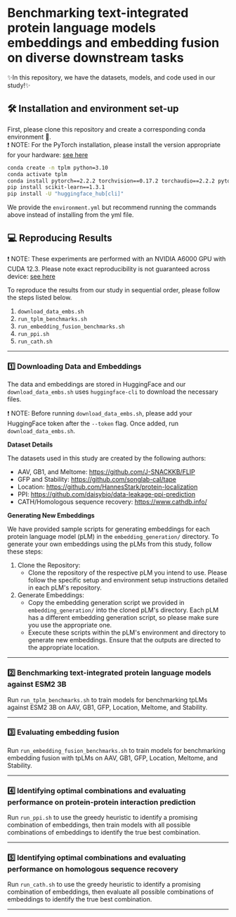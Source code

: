 # Benchmarking text-integrated protein language models embeddings and embedding fusion on diverse downstream tasks

:sparkles:In this repository, we have the datasets, models, and code used in our study!:sparkles:
## :hammer_and_wrench: Installation and environment set-up
First, please clone this repository and create a corresponding conda environment :snake:.\
:exclamation: NOTE: For the PyTorch installation, please install the version appropriate for your hardware: [see here](https://pytorch.org/get-started/previous-versions/)
```bash
conda create -n tplm python=3.10
conda activate tplm
conda install pytorch==2.2.2 torchvision==0.17.2 torchaudio==2.2.2 pytorch-cuda=12.1 -c pytorch -c nvidia
pip install scikit-learn==1.3.1
pip install -U "huggingface_hub[cli]"
```
We provide the `environment.yml` but recommend running the commands above instead of installing from the yml file.

## :computer: Reproducing Results 
:exclamation: NOTE: These experiments are performed with an NVIDIA A6000 GPU with CUDA 12.3. Please note exact reproducibility is not guaranteed across device: [see here](https://pytorch.org/docs/stable/notes/randomness.html)

To reproduce the results from our study in sequential order, please follow the steps listed below.
1. `download_data_embs.sh`
2. `run_tplm_benchmarks.sh`
3. `run_embedding_fusion_benchmarks.sh`
4. `run_ppi.sh`
5. `run_cath.sh`
---
### :one: Downloading Data and Embeddings
The data and embeddings are stored in HuggingFace and our `download_data_embs.sh` uses `huggingface-cli` to download the necessary files. 

:exclamation: NOTE: Before running `download_data_embs.sh`, please add your HuggingFace token after the `--token` flag. Once added, run `download_data_embs.sh`.

**Dataset Details**

The datasets used in this study are created by the following authors:
  - AAV, GB1, and Meltome: https://github.com/J-SNACKKB/FLIP
  - GFP and Stability:  https://github.com/songlab-cal/tape
  - Location: https://github.com/HannesStark/protein-localization
  - PPI: https://github.com/daisybio/data-leakage-ppi-prediction
  - CATH/Homologous sequence recovery: https://www.cathdb.info/

**Generating New Embeddings**

We have provided sample scripts for generating embeddings for each protein language model (pLM) in the `embedding_generation/` directory. To generate your own embeddings using the pLMs from this study, follow these steps:
1. Clone the Repository:
   - Clone the repository of the respective pLM you intend to use. Please follow the specific setup and environment setup instructions detailed in each pLM's repository.
2. Generate Embeddings:
   - Copy the embedding generation script we provided in `embedding_generation/` into the cloned pLM's directory. Each pLM has a different embedding generation script, so please make sure you use the appropriate one.  
   - Execute these scripts within the pLM's environment and directory to generate new embeddings. Ensure that the outputs are directed to the appropriate location. 
---
### :two: Benchmarking text-integrated protein language models against ESM2 3B
Run `run_tplm_benchmarks.sh` to train models for benchmarking tpLMs against ESM2 3B on AAV, GB1, GFP, Location, Meltome, and Stability. 

---
### :three: Evaluating embedding fusion
Run `run_embedding_fusion_benchmarks.sh` to train models for benchmarking embedding fusion with tpLMs on AAV, GB1, GFP, Location, Meltome, and Stability. 

---
### :four: Identifying optimal combinations and evaluating performance on protein-protein interaction prediction
Run `run_ppi.sh` to use the greedy heuristic to identify a promising combination of embeddings, then train models with all possible combinations of embeddings to identify the true best combination.

---
### :five: Identifying optimal combinations and evaluating performance on homologous sequence recovery
Run `run_cath.sh` to use the greedy heuristic to identify a promising combination of embeddings, then evaluate all possible combinations of embeddings to identify the true best combination.

---
